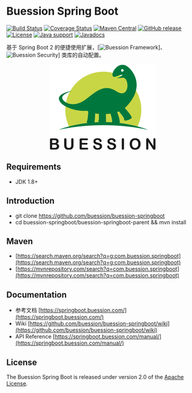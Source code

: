 # Buession Spring Boot

[![Build Status](https://travis-ci.org/buession/buession-springboot.svg?branch=master)](https://travis-ci.org/buession/buession-springboot)
[![Coverage Status](https://img.shields.io/codecov/c/github/buession/buession-springboot/master.svg)](https://codecov.io/github/buession/buession-springboot?branch=master&view=all#sort=coverage&dir=asc)
[![Maven Central](https://img.shields.io/maven-central/v/com.buession.springboot/buession-springboot-boot.svg)](https://search.maven.org/search?q=g:com.buession.springboot)
[![GitHub release](https://img.shields.io/github/release/buession/buession-springboot.svg)](https://github.com/buession/buession-springboot/releases)
[![License](https://img.shields.io/badge/license-Apache%202-4EB1BA.svg)](https://www.apache.org/licenses/LICENSE-2.0.html)
[![Java support](https://img.shields.io/badge/Java-8+-green?logo=java&logoColor=white)](https://openjdk.java.net/)
[![Javadocs](http://www.javadoc.io/badge/com.buession.springboot/buession-springboot-boot.svg)](http://www.javadoc.io/doc/com.buession.springboot/buession-springboot-boot)


基于 Spring Boot 2 的便捷使用扩展，[![Buession Framework](https://www.buession.com/)]、![Buession Security](https://security.buession.com/)] 类库的自动配置。


<p align="center">
	<img src="logo.png" alt="Buession SpringBoot" title="Buession SpringBoot" width="280px" />
</p>

## Requirements

- JDK 1.8+

## Introduction

- git clone https://github.com/buession/buession-springboot
- cd buession-springboot/buession-springboot-parent && mvn install

## Maven

- [https://search.maven.org/search?q=g:com.buession.springboot](https://search.maven.org/search?q=g:com.buession.springboot)
- [https://mvnrepository.com/search?q=com.buession.springboot](https://mvnrepository.com/search?q=com.buession.springboot)

## Documentation

- 参考文档 [https://springboot.buession.com/](https://springboot.buession.com/)
- Wiki [https://github.com/buession/buession-springboot/wiki](https://github.com/buession/buession-springboot/wiki)
- API Reference [https://springboot.buession.com/manual/](https://springboot.buession.com/manual/)

## License

The Buession Spring Boot is released under version 2.0 of the [Apache License](https://www.apache.org/licenses/LICENSE-2.0).